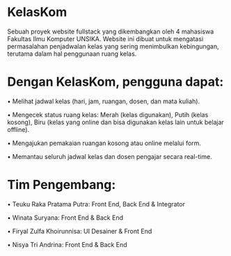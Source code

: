 # KelasKom
Sebuah proyek website fullstack yang dikembangkan oleh 4 mahasiswa Fakultas Ilmu Komputer UNSIKA. Website ini dibuat untuk mengatasi permasalahan penjadwalan kelas yang sering menimbulkan kebingungan, terutama dalam hal penggunaan ruang kelas.

# Dengan KelasKom, pengguna dapat:

• Melihat jadwal kelas (hari, jam, ruangan, dosen, dan mata kuliah).

• Mengecek status ruang kelas: Merah (kelas digunakan), Putih (kelas kosong), Biru (kelas yang online dan bisa digunakan kelas lain untuk belajar offline).

• Mengajukan pemakaian ruangan kosong atau online melalui form.

• Memantau seluruh jadwal kelas dan dosen pengajar secara real-time.

# Tim Pengembang:

• Teuku Raka Pratama Putra: Front End, Back End & Integrator

• Winata Suryana: Front End & Back End

• Firyal Zulfa Khoirunnisa: UI Desainer & Front End

• Nisya Tri Andrina: Front End & Back End
